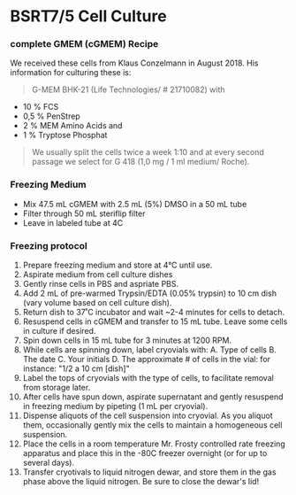 # BSRT7/5 Cell Culture

### complete GMEM (cGMEM) Recipe

We received these cells from Klaus Conzelmann in August 2018.  His information for culturing these is:

> G-MEM BHK-21 (Life Technologies/ # 21710082) with
- 10 % FCS
- 0,5 % PenStrep
- 2 % MEM Amino Acids and
- 1 % Tryptose Phosphat

> We usually split the cells twice a week 1:10 and at every second passage we select for G 418 (1,0 mg / 1 ml medium/ Roche). 


### Freezing Medium

- Mix 47.5 mL cGMEM with 2.5 mL (5%) DMSO in a 50 mL tube
- Filter through 50 mL steriflip filter
- Leave in labeled tube at 4C

### Freezing protocol

1. Prepare freezing medium and store at 4°C until use. 
2. Aspirate medium from cell culture dishes
3. Gently rinse cells in PBS and aspriate PBS.
4. Add 2 mL of pre-warmed Trypsin/EDTA (0.05% trypsin) to 10 cm dish (vary volume based on cell culture dish).
5. Return dish to 37˚C incubator and wait ~2-4 minutes for cells to detach.
6. Resuspend cells in cGMEM and transfer to 15 mL tube.  Leave some cells in culture if desired.
7. Spin down cells in 15 mL tube for 3 minutes at 1200 RPM.
8. While cells are spinning down, label cryovials with: 
 A. Type of cells
 B. The date
 C. Your initials
 D. The approximate # of cells in the vial: for instance: "1/2 a 10 cm [dish]"
9. Label the tops of cryovials with the type of cells, to facilitate removal from storage later.
10. After cells have spun down, aspirate supernatant and gently resuspend in freezing medium by pipeting (1 mL per cryovial).
11. Dispense aliquots of the cell suspension into cryovial.  As you aliquot them, occasionally gently mix the cells to maintain a homogeneous cell suspension.
12. Place the cells in a room temperature Mr. Frosty controlled rate freezing apparatus and place this in the -80C freezer overnight (or for up to several days).
13. Transfer cryotivals to liquid nitrogen dewar, and store them in the gas phase above the liquid nitrogen.  Be sure to close the dewar's lid!


